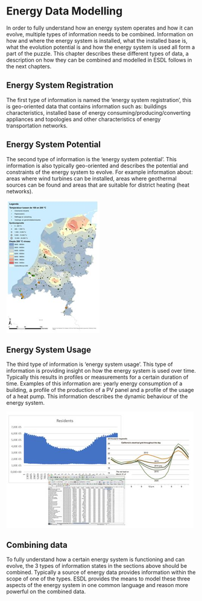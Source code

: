# Energy Data Modelling

In order to fully understand how an energy system operates and how it can evolve, multiple types of information needs to be combined.  Information on how and where the energy system is installed, what the installed base is, what the evolution potential is and how the energy system is used all form a part of the puzzle. This chapter describes these different types of data, a description on how they can be combined and modelled in ESDL follows in the next chapters.

## Energy System Registration

The first type of information is named the ‘energy system registration’, this is geo-oriented data that contains information such as: buildings characteristics, installed base of energy consuming/producing/converting appliances and topologies and other characteristics of energy transportation networks.

## Energy System Potential

The second type of information is the ‘energy system potential’.  This information is also typically geo-oriented and describes the potential and constraints of the energy system to evolve. For example information about: areas where wind turbines can be installed, areas where geothermal sources can be found and areas that are suitable for district heating \(heat networks\).

![](./Images/Dutch%20Geo%20Potential.JPG)

## Energy System Usage

The third type of information is ‘energy system usage’. This type of information is providing insight on how the energy system is used over time. Typically this results in profiles or measurements for a certain duration of time. Examples of this information are: yearly energy consumption of a building, a profile of the production of a PV panel and a profile of the usage of a heat pump. This information describes the dynamic behaviour of the energy system.

![](./Images/Repository%20Data.JPG)

## Combining data

To fully understand how a certain energy system is functioning and can evolve, the 3 types of information states in the sections above should be combined. Typically a source of energy data provides information within the scope of one of the types.  ESDL provides the means to model these three aspects of the energy system in one common language and reason more powerful on the combined data.


